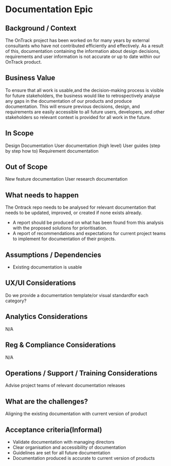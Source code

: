 # Documentation Epic

## Background / Context
The OnTrack project has been worked on for many years by external consultants who have not contributed efficiently and effectively. As a result of this, documentation containing the information about design decisions, requirements and user information is not accurate or up to date within our OnTrack product.

## Business Value
To ensure that all work is usable,and the decision-making process is visible for future stakeholders, the business would like to retrospectively analyse any gaps in the documentation of our products and produce documentation.  This will ensure previous decisions, design, and requirements are easily accessible to all future users, developers, and other stakeholders so relevant context is provided for all work in the future.

## In Scope
Design Documentation
User documentation (high level)
User guides (step by step how to)
Requirement documentation

## Out of Scope
New feature documentation
User research documentation

## What needs to happen
The Ontrack repo needs to be analysed for relevant documentation that needs to be updated, improved, or created if none exists already.
- A report should be produced on what has been found from this analysis with the proposed solutions for prioritisation.
- A report of recommendations and expectations for current project teams to implement for documentation of their projects.

## Assumptions / Dependencies
- Existing documentation is usable

## UX/UI Considerations
Do we provide a documentation template/or visual standardfor each category?

## Analytics Considerations
N/A

## Reg & Compliance Considerations
N/A

## Operations / Support / Training Considerations
Advise project teams of relevant documentation releases

## What are the challenges?
Aligning the existing documentation with current version of product

## Acceptance criteria(Informal)
- Validate documentation with managing directors
- Clear organisation and accessibility of documentation
- Guidelines are set for all future documentation
- Documentation produced is accurate to current version of products